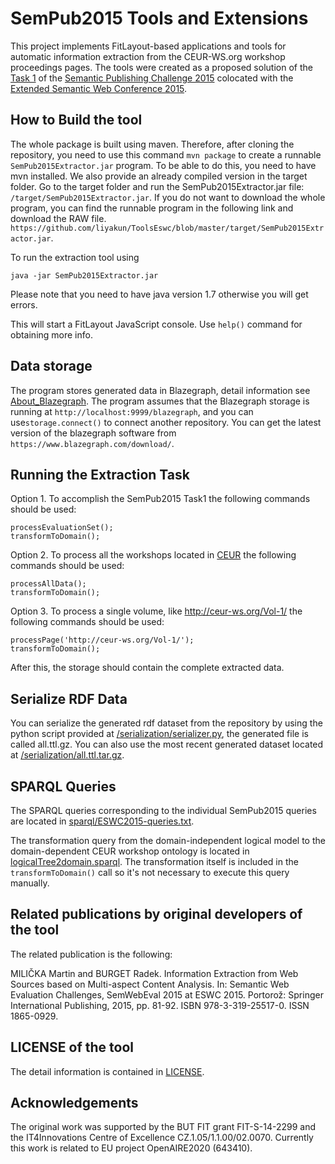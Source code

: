 SemPub2015 Tools and Extensions
===============================

This project implements FitLayout-based applications and tools for automatic information extraction from the CEUR-WS.org workshop proceedings pages. The tools were created as a proposed solution of the 
[Task 1](https://github.com/ceurws/lod/wiki/Task1) of the [Semantic Publishing Challenge 2015](https://github.com/ceurws/lod/wiki/SemPub2015) colocated with the [Extended Semantic Web Conference 2015](http://2015.eswc-conferences.org/).

How to Build the tool
---------------------
The whole package is built using maven. 
Therefore, after cloning the repository, you need to use this command `mvn package` to create a runnable `SemPub2015Extractor.jar` program.
To be able to do this, you need to have mvn installed.
We also provide an already compiled version in the target folder.
Go to the target folder and run the SemPub2015Extractor.jar file: `/target/SemPub2015Extractor.jar`.
If you do not want to download the whole program, you can find the runnable program in the following link and download the RAW file.
`https://github.com/liyakun/ToolsEswc/blob/master/target/SemPub2015Extractor.jar`.


To run the extraction tool using
```
java -jar SemPub2015Extractor.jar
```
Please note that you need to have java version 1.7 otherwise you will get errors. 

This will start a FitLayout JavaScript console. Use `help()` command for obtaining more info.

Data storage
-----------
The program stores generated data in Blazegraph, detail information see [About_Blazegraph](https://wiki.blazegraph.com/wiki/index.php/About_Blazegraph). The program assumes that the Blazegraph storage is running at `http://localhost:9999/blazegraph`, and you can use`storage.connect()` to connect another repository. You can get the latest version of the blazegraph software from `https://www.blazegraph.com/download/`.


Running the Extraction Task
---------------------------
Option 1. To accomplish the SemPub2015 Task1 the following commands should be used:
```
processEvaluationSet(); 
transformToDomain();
```

Option 2. To process all the workshops located in [CEUR](http://ceur-ws.org/) the following commands should be used: 
```
processAllData(); 
transformToDomain();
```

Option 3. To process a single volume, like http://ceur-ws.org/Vol-1/ the following commands should be used:
```
processPage('http://ceur-ws.org/Vol-1/'); 
transformToDomain();
```

After this, the storage should contain the complete extracted data.


Serialize RDF Data
-------------------------------------------------
You can serialize the generated rdf dataset from the repository by using the python script provided at [/serialization/serializer.py](https://github.com/ceurws/ToolsEswc/blob/master/serialization/serializer.py), the generated file is called all.ttl.gz. You can also use the most recent generated dataset located at [/serialization/all.ttl.tar.gz](https://github.com/ceurws/ToolsEswc/blob/master/serialization/all.ttl.tar.gz).

SPARQL Queries
--------------
The SPARQL queries corresponding to the individual SemPub2015 queries are located in [sparql/ESWC2015-queries.txt](https://github.com/liyakun/ToolsEswc/blob/master/sparql/ESWC2015-queries.txt).

The transformation query from the domain-independent logical model to the domain-dependent CEUR workshop ontology is located in [logicalTree2domain.sparql](https://github.com/liyakun/ToolsEswc/blob/master/src/main/resources/sparql/logicalTree2domain.sparql). The transformation itself is included in the `transformToDomain()` call so it's not necessary to execute this query manually.

Related publications by original developers of the tool
-------------------------------------------------------
The related publication is the following:

MILIČKA Martin and BURGET Radek. Information Extraction from Web Sources based on Multi-aspect Content Analysis. In: Semantic Web Evaluation Challenges, SemWebEval 2015 at ESWC 2015. Portorož: Springer International Publishing, 2015, pp. 81-92. ISBN 978-3-319-25517-0. ISSN 1865-0929.

LICENSE of the tool
-------------------
The detail information is contained in [LICENSE](https://github.com/liyakun/ToolsEswc/blob/master/LICENSE).

Acknowledgements
----------------
The original work was supported by the BUT FIT grant FIT-S-14-2299 and the IT4Innovations Centre of Excellence CZ.1.05/1.1.00/02.0070.
Currently this work is related to EU project OpenAIRE2020 (643410).
